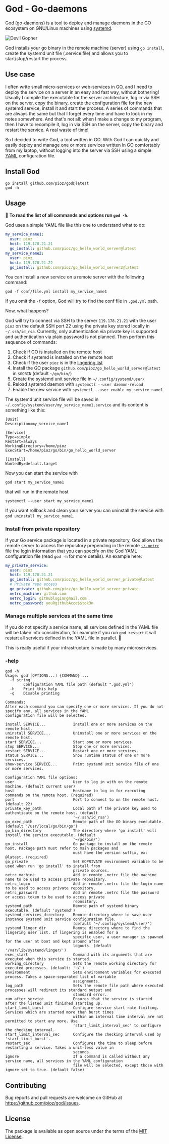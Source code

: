 # God - Go-daemons

God (go-daemons) is a tool to deploy and manage daemons in the GO ecosystem on GNU/Linux machines
using [systemd](https://www.freedesktop.org/wiki/Software/systemd/).

![Devil Gopher](/gopher/devil_gopher.png)

God installs your go binary in the remote machine (server) using `go install`,
create the systemd unit file (.service file) and allows you to
start/stop/restart the process.

## Use case

I often write small micro-services or web-services in GO, and I need to deploy
the service on a server in an easy and fast way, without bothering! Usually I
compile the executable for the server architecture, log in via SSH on the
server, copy the binary, create the configuration file for the new systemd
service, install it and start the process. A series of commands that are always
the same but that I forget every time and have to look in my notes somewhere.
And that's not all: when I make a change to my program, then I have to recompile
it, log in via SSH on the server, copy the binary and restart the service. A
real waste of time!

So I decided to write God, a tool written in GO. With God I can quickly and
easily deploy and manage one or more services written in GO comfortably from my
laptop, without logging into the server via SSH using a simple
[YAML](https://yaml.org/) configuration file.

## Install God

```
go install github.com/pioz/god@latest
god -h
```

## Usage

📒 **To read the list of all commands and options run `god -h`**.

God uses a simple YAML file like this one to understand what to do:

```yaml
my_service_name1:
  user: pioz
  host: 119.178.21.21
  go_install: github.com/pioz/go_hello_world_server@latest
my_service_name2:
  user: pioz
  host: 119.178.21.22
  go_install: github.com/pioz/go_hello_world_server2@latest
```

You can install a new service on a remote server with the following command:

```
god -f conf/file.yml install my_service_name1
```

If you omit the `-f` option, God will try to find the conf file in `.god.yml`
path.

Now, what happens?

God will try to connect via SSH to the server `119.178.21.21` with the user
`pioz` on the default SSH port 22 using the private key stored locally in
`~/.ssh/id_rsa`. Currently, only authentication via private key is supported and
authentication via plain password is not planned. Then perform this sequence of
commands:

1. Check if GO is installed on the remote host
2. Check if systemd is installed on the remote host
3. Check if the user `pioz` is in the [lingering list](https://www.freedesktop.org/software/systemd/man/loginctl.html)
4. Install the GO package `github.com/pioz/go_hello_world_server@latest` in `$GOBIN` (default `~/go/bin/`)
5. Create the systemd unit service file in `~/.config/systemd/user/`
6. Reload systemd daemon with `systemctl --user daemon-reload`
7. Enable the new service with `systemctl --user enable my_service_name1`

The systemd unit service file will be saved in
`~/.config/systemd/user/my_service_name1.service` and its content is
something like this:

```
[Unit]
Description=my_service_name1

[Service]
Type=simple
Restart=always
WorkingDirectory=/home/pioz
ExecStart=/home/pioz/go/bin/go_hello_world_server

[Install]
WantedBy=default.target
```

Now you can start the service with

```
god start my_service_name1
```

that will run in the remote host

```
systemctl --user start my_service_name1
```

If you want rollback and clean your server you can uninstall the service with
`god uninstall my_service_name1`.

### Install from private repository

If your Go service package is located in a private repository, God allows the
remote server to access the repository prepending in the remote
[`~/.netrc`](https://www.gnu.org/software/inetutils/manual/html_node/The-_002enetrc-file.html)
file the login information that you can specify on the God YAML configuration
file (read `god -h` for more details). An example here:

```yaml
my_private_service:
  user: pioz
  host: 119.178.21.21
  go_install: github.com/pioz/go_hello_world_server_private@latest
  # Private repo access
  go_private: github.com/pioz/go_hello_world_server_private
  netrc_machine: github.com
  netrc_login: githublogin@gmail.com
  netrc_password: youRgithubAcce$$tok3n
```

### Manage multiple services at the same time

If you do not specify a service name, all services defined in the YAML file will
be taken into consideration, for example if you run `god restart` it will
restart all services defined in the YAML file in parallel. 🤩

This is really useful if your infrastructure is made by many microservices.

### -help

```
god -h
Usage: god [OPTIONS...] {COMMAND} ...
  -f string
    	Configuration YAML file path (default ".god.yml")
  -h	Print this help
  -q	Disable printing

Commands:
After each command you can specify one or more services. If you do not specify any, all services in the YAML
configuration file will be selected.

install SERVICE...            Install one or more services on the remote host.
uninstall SERVICE...          Uninstall one or more services on the remote host.
start SERVICE...              Start one or more services.
stop SERVICE...               Stop one or more services.
restart SERVICE...            Restart one or more services.
status SERVICE...             Show runtime status of one or more services.
show-service SERVICE...       Print systemd unit service file of one or more services.

Configuration YAML file options:
user                          User to log in with on the remote machine. (default current user)
host                          Hostname to log in for executing commands on the remote host. (required)
port                          Port to connect to on the remote host. (default 22)
private_key_path              Local path of the private key used to authenticate on the remote host. (default
                              '~/.ssh/id_rsa')
go_exec_path                  Remote path of the GO binary executable. (default '/usr/local/go/bin/go')
go_bin_directory              The directory where 'go install' will install the service executable. (default
                              '~/go/bin/')
go_install                    Go package to install on the remote host. Package path must refer to main packages and
                              must have the version suffix, ex: @latest. (required)
go_private                    Set GOPRIVATE environment variable to be used when run 'go install' to install from
                              private sources.
netrc_machine                 Add in remote .netrc file the machine name to be used to access private repository.
netrc_login                   Add in remote .netrc file the login name to be used to access private repository.
netrc_password                Add in remote .netrc file the password or access token to be used to access private
                              repository.
systemd_path                  Remote path of systemd binary executable. (default 'systemd')
systemd_services_directory    Remote directory where to save user instance systemd unit service configuration file.
                              (default '~/.config/systemd/user/')
systemd_linger_dir            Remote directory where to find the lingering user list. If lingering is enabled for a
                              specific user, a user manager is spawned for the user at boot and kept around after
                              logouts. (default '/var/lib/systemd/linger/')
exec_start                    Command with its arguments that are executed when this service is started.
working_directory             Sets the remote working directory for executed processes. (default: '~/')
environment                   Sets environment variables for executed process. Takes a space-separated list of variable
                              assignments.
log_path                      Sets the remote file path where executed processes will redirect its standard output and
                              standard error.
run_after_service             Ensures that the service is started after the listed unit finished starting up.
start_limit_burst             Configure service start rate limiting. Services which are started more than burst times
                              within an interval time interval are not permitted to start any more. Use
                              'start_limit_interval_sec' to configure the checking interval.
start_limit_interval_sec      Configure the checking interval used by 'start_limit_burst'.
restart_sec                   Configures the time to sleep before restarting a service. Takes a unit-less value in
                              seconds.
ignore                        If a command is called without any service name, all services in the YAML configuration
                              file will be selected, except those with ignore set to true. (default false)
```

## Contributing

Bug reports and pull requests are welcome on GitHub at https://github.com/pioz/god/issues.

## License

The package is available as open source under the terms of the [MIT License](http://opensource.org/licenses/MIT).
